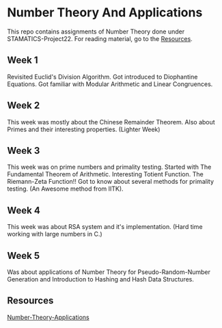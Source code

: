 # Number Theory And Applications
This repo contains assignments of Number Theory done under STAMATICS-Project22.
For reading material, go to the [Resources](https://abhishekshree.xyz/number-theory-applications/).

## Week 1
Revisited Euclid's Division Algorithm.
Got introduced to Diophantine Equations.
Got familiar with Modular Arithmetic and Linear Congruences.



## Week 2
This week was mostly about the Chinese Remainder Theorem.
Also about Primes and their interesting properties.
(Lighter Week) 

## Week 3
This week was on prime numbers and primality testing. 
Started with The Fundamental Theorem of Arithmetic.
Interesting Totient Function.
The Riemann-Zeta Function!!
Got to know about several methods for primality testing.
(An Awesome method from IITK).

## Week 4
This week was about RSA system and it's implementation.
(Hard time working with large numbers in C.)

## Week 5
Was about applications of Number Theory for Pseudo-Random-Number Generation and
Introduction to Hashing and Hash Data Structures.


## Resources
[Number-Theory-Applications](https://abhishekshree.xyz/number-theory-applications/)
